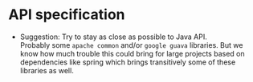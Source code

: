 # API specification

- Suggestion: Try to stay as close as possible to Java API.  
    Probably some `apache common` and/or `google guava` libraries. 
    But we know how much trouble this could bring for large projects based on dependencies like spring which brings transitively some of these libraries as well.
    